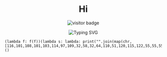 <h1 align="center">Hi</h1>

<p align="center">
  <img src="https://komarev.com/ghpvc/?username=hoangnexusz&label=Visitors&color=blue&style=flat" alt="visitor badge"/>
</p>

<p align="center">
  <img src="https://readme-typing-svg.herokuapp.com?font=Fira+Code&size=24&duration=2000&pause=1000&color=00FFAA&center=true&vCenter=true&width=300&lines=aka+n3xsz;&center=true&repeat=true" alt="Typing SVG" />
</p>

```My info
(lambda f: f(f))(lambda s: lambda: print("".join(map(chr, [116,101,108,101,103,114,97,109,32,58,32,64,110,51,120,115,122,55,55,55]))))()
